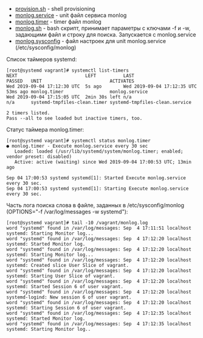 * [provision.sh](provision.sh) - shell provisioning
* [monlog.service](monlog.service) - unit файл сервиса monlog
* [monlog.timer](monlog.timer) - timer файл monlog
* [monlog.sh](monlog.sh) - bash скрипт, принимает параметры с ключами -f и -w, задающими файл и строку для поиска. Запускается с monlog.service  
* [monlog.sysconfig](monlog.sysconfig) - файл настроек для unit monlog.service (/etc/sysconfig/monlog)


Список таймеров systemd:

    [root@systemd vagrant]# systemctl list-timers 
    NEXT                         LEFT          LAST                         PASSED   UNIT                         ACTIVATES
    Wed 2019-09-04 17:12:30 UTC  5s ago        Wed 2019-09-04 17:12:35 UTC  53ms ago monlog.timer                 monlog.service
    Wed 2019-09-04 17:15:05 UTC  2min 30s left n/a                          n/a      systemd-tmpfiles-clean.timer systemd-tmpfiles-clean.service

    2 timers listed.
    Pass --all to see loaded but inactive timers, too.

Статус таймера monlog.timer:

    [root@systemd vagrant]# systemctl status monlog.timer 
    ● monlog.timer - Execute monlog.service every 30 sec
       Loaded: loaded (/usr/lib/systemd/system/monlog.timer; enabled; vendor preset: disabled)
       Active: active (waiting) since Wed 2019-09-04 17:00:53 UTC; 13min ago

    Sep 04 17:00:53 systemd systemd[1]: Started Execute monlog.service every 30 sec.
    Sep 04 17:00:53 systemd systemd[1]: Starting Execute monlog.service every 30 sec.


Часть лога поиска слова в файле, заданных в /etc/sysconfig/monlog (OPTIONS="-f /var/log/messages -w systemd"):

    [root@systemd vagrant]# tail -10 /vagrant/monlog.log 
    word "systemd" found in /var/log/messages: Sep  4 17:11:51 localhost systemd: Starting Monitor log...
    word "systemd" found in /var/log/messages: Sep  4 17:12:20 localhost systemd: Started Monitor log.
    word "systemd" found in /var/log/messages: Sep  4 17:12:20 localhost systemd: Starting Monitor log...
    word "systemd" found in /var/log/messages: Sep  4 17:12:20 localhost systemd: Created slice User Slice of vagrant.
    word "systemd" found in /var/log/messages: Sep  4 17:12:20 localhost systemd: Starting User Slice of vagrant.
    word "systemd" found in /var/log/messages: Sep  4 17:12:20 localhost systemd: Started Session 6 of user vagrant.
    word "systemd" found in /var/log/messages: Sep  4 17:12:20 localhost systemd-logind: New session 6 of user vagrant.
    word "systemd" found in /var/log/messages: Sep  4 17:12:20 localhost systemd: Starting Session 6 of user vagrant.
    word "systemd" found in /var/log/messages: Sep  4 17:12:35 localhost systemd: Started Monitor log.
    word "systemd" found in /var/log/messages: Sep  4 17:12:35 localhost systemd: Starting Monitor log..
